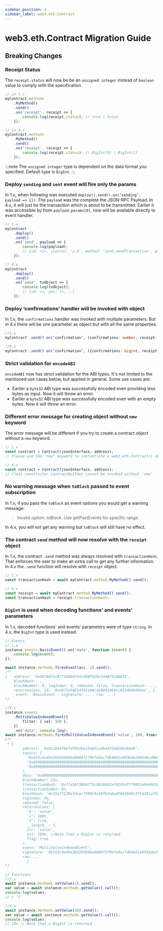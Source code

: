 ```yaml
---
sidebar_position: 4
sidebar_label: web3.eth.Contract
---
```


# web3.eth.Contract Migration Guide

## Breaking Changes

### Receipt Status

The `receipt.status` will now be be an `unsigned integer` instead of `boolean` value to comply with the specification.

```ts
// in 1.x
myContract.methods
	.MyMethod()
	.send()
	.on('receipt', receipt => {
		console.log(receipt.status); // true | false
	});

// in 4.x
myContract.methods
	.MyMethod()
	.send()
	.on('receipt', receipt => {
		console.log(receipt.status); // BigInt(0) | BigInt(1)
	});
```

:::note
The `unsigned integer` type is dependent on the data format you specified. Default type is `BigInt`.
:::

### Deploy `sending` and `sent` event will fire only the params

In 1.x, when following was executed `deploy().send().on(‘sending’, payload => {})`. The `payload` was the complete the JSON-RPC Payload. In 4.x, it will just be the transaction which is about to be transmitted. Earlier it was accessible by from `payload.params[0]`, now will be available directly to event handler.

```ts
// 1.x
myContract
	.deploy()
	.send()
	.on('send', payload => {
		console.log(payload);
		// {id: <1>, jsonrpc: '2.0', method: 'zond_sendTransaction', params: [txObject] }
	});

// 4.x
myContract
	.deploy()
	.send()
	.on('send', txObject => {
		console.log(txObject);
		// {id: <>, gas: <>,...}
	});
```

### Deploy ’confirmations’ handler will be invoked with object

In 1.x, the `confirmations` handler was invoked with multiple parameters. But in 4.x there will be one parameter as object but with all the same properties.

```ts
//1.x
myContract .send().on(‘confirmation’, (confirmations: number, receipt: object, latestBlockHash: string) => {})

//4.x
myContract .send().on(‘confirmation’, ({confirmations: bigint, receipt: object, latestBlockHash: string}) => {})
```

### Strict validation for `encodeABI`

`encodeABI` now has strict validation for the ABI types. It's not limited to the mentioned use cases below, but applied in general. Some use cases are:

-   Earlier a `byte32` ABI type was successfully encoded even providing less bytes as input. Now it will throw an error.
-   Earlier a `byte32` ABI type was successfully encoded even with an empty bytes. Now it will throw an error.

### Different error message for creating object without `new` keyword

The error message will be different if you try to create a contract object without a `new` keyword.

```ts
// 1.x
const contract = Contract(jsonInterface, address);
// Please use the "new" keyword to instantiate a web3.eth.Contract() object!

// 4.x
const contract = Contract(jsonInterface, address);
// Class constructor ContractBuilder cannot be invoked without 'new'
```

### No warning message when `toBlock` passed to event subscription

In 1.x, if you pass the `toBlock` as event options you would get a warning message:

> Invalid option: toBlock. Use getPastEvents for specific range.

In 4.x, you will not get any warning but `toBlock` will still have no effect.

### The contract `send` method will now resolve with the `receipt` object

In 1.x, the contract `.send` method was always resolved with `transactionHash`. That enforces the user to make an extra call to get any further information. In 4.x the `.send` function will resolve with `receipt` object.

```ts
// 1.x
const transactionHash = await myContract.method.MyMethod().send();

// 4.x
const receipt = await myContract.method.MyMethod().send();
const transactionHash = receipt.transactionHash;
```

### `BigInt` is used when decoding functions' and events' parameters

In 1.x, decoded functions' and events' parameters were of type `string`. In 4.x, the `BigInt` type is used instead.

```ts
// Events
// 1.x
instance.events.BasicEvent().on('data', function (event) {
	console.log(event);
});

await instance.methods.firesEvent(acc, 1).send();
/**
{	address: '0x607A075cB7710AA8544c4E0F929e344Bf91AB631',
 	blockHash: ..,
	blockNumber: 9, logIndex: 0, removed: false, transactionHash: ..., transactionIndex: 0,
	returnValues: {0: '0xd0731FAE14781104c42B8914b4cc6634b6038daC', 1: '1', addr: '0xd0731FAE14781104c42B8914b4cc6634b6038daC', val: '1'} // Note the value of val
	,event: 'BasicEvent', signature: ..., raw: ...}
*/

//4.x
instance.events
	.MultiValueIndexedEvent({
		filter: { val: 100 },
	})
	.on('data', console.log);
await instance.methods.firesMultiValueIndexedEvent('value', 100, true).send(sendOptions);
/**
 * {
        address: '0x0c1b54fb6fdf63dee15e65cadba8f2e028e26bd0',
        topics: [
          '0x553c4a49a36d26504ba0880f2f9bfe9ac7db4b81a893bde296546cd96ae0b33c',
          '0x0000000000000000000000000000000000000000000000000000000000000064',
          '0x0000000000000000000000000000000000000000000000000000000000000001'
        ],
        data: '0x0000000000000000000000000000000000000000000000000000000000000020000000000000000000000000000000000000000000000000000000000000000576616c7565000000000000000000000000000000000000000000000000000000',
        blockNumber: 23n,
        transactionHash: '0xf7e56f38b0f75c0926862ef4195df779003a0e960162a65b214c40232ba17925',
        transactionIndex: 0n,
        blockHash: '0x15a77129afdcec739924c58fb3aba456428d8c3f5d181af559d50458d468eb33',
        logIndex: 0n,
        removed: false,
        returnValues: {
          '0': 'value',
          '1': 100n,
          '2': true,
          __length__: 3,
          str: 'value',
          val: 100n, //Note that a BigInt is returned
          flag: true
        },
        event: 'MultiValueIndexedEvent',
        signature: '0x553c4a49a36d26504ba0880f2f9bfe9ac7db4b81a893bde296546cd96ae0b33c',
        raw: ...
	      }
*/

// Functions
//1.x
await instance.methods.setValue(1).send();
var value = await instance.methods.getValue().call();
console.log(value);
// > '1'

//4.x
await instance.methods.setValue(10).send();
var value = await instance.methods.getValue().call();
console.log(value);
// 10n // Note that a BigInt is returned
```

